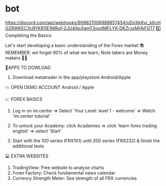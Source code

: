 # bot
https://discord.com/api/webhooks/909821006988857454/uDnXkKvr_k6cHGZ6WKEC3cRYKR1IE1MRuf-2JU4Ap3gmT2oodMFLYK-DKZrxsMHkFGT7
1️⃣ Completing the Basics

Let's start developing a basic understanding of the Forex market 📚
REMEMBER: we forget 90% of what we learn, Note takers are Money makers ✍🏽

📱APPS TO DOWLOAD

1) Download metatrader in the app/playstore
Android/Apple

📉 OPEN DEMO ACCOUNT
Android / Apple

📈 FOREX BASICS

1) Log in on im.center => Select 'Your Level: level 1 - welcome' => Watch 'im.center tutorial'

2) To unlock your Academy: click Academies => click 'learn forex trading english' => select 'Start'

3) Start with the 100 series (FRX101) until 200 series (FRX232) & finish the additional tests


💻 EXTRA WEBSITES

1) TradingView: Free website to analyse charts
2) Forex Factory: Check fundamental news calendar
3) Currency Strength Meter: See strength of all FRX currencies
